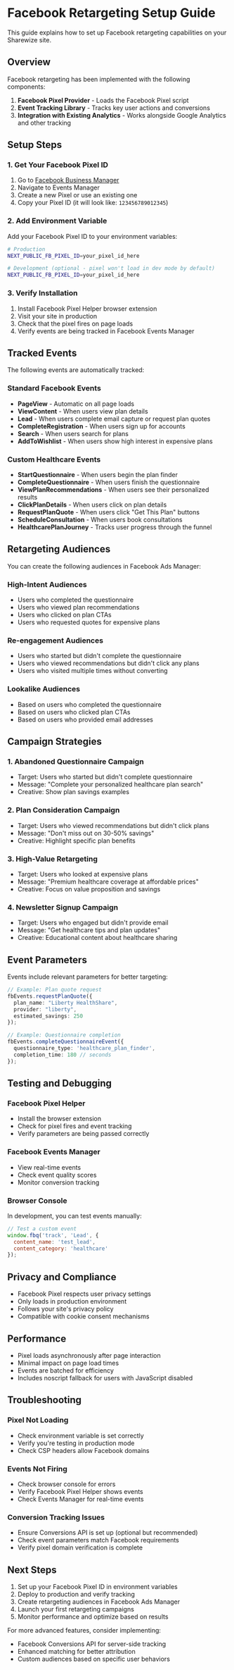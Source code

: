 # Facebook Retargeting Setup Guide

This guide explains how to set up Facebook retargeting capabilities on your Sharewize site.

## Overview

Facebook retargeting has been implemented with the following components:

1. **Facebook Pixel Provider** - Loads the Facebook Pixel script
2. **Event Tracking Library** - Tracks key user actions and conversions
3. **Integration with Existing Analytics** - Works alongside Google Analytics and other tracking

## Setup Steps

### 1. Get Your Facebook Pixel ID

1. Go to [Facebook Business Manager](https://business.facebook.com/)
2. Navigate to Events Manager
3. Create a new Pixel or use an existing one
4. Copy your Pixel ID (it will look like: `123456789012345`)

### 2. Add Environment Variable

Add your Facebook Pixel ID to your environment variables:

```bash
# Production
NEXT_PUBLIC_FB_PIXEL_ID=your_pixel_id_here

# Development (optional - pixel won't load in dev mode by default)
NEXT_PUBLIC_FB_PIXEL_ID=your_pixel_id_here
```

### 3. Verify Installation

1. Install Facebook Pixel Helper browser extension
2. Visit your site in production
3. Check that the pixel fires on page loads
4. Verify events are being tracked in Facebook Events Manager

## Tracked Events

The following events are automatically tracked:

### Standard Facebook Events

- **PageView** - Automatic on all page loads
- **ViewContent** - When users view plan details
- **Lead** - When users complete email capture or request plan quotes
- **CompleteRegistration** - When users sign up for accounts
- **Search** - When users search for plans
- **AddToWishlist** - When users show high interest in expensive plans

### Custom Healthcare Events

- **StartQuestionnaire** - When users begin the plan finder
- **CompleteQuestionnaire** - When users finish the questionnaire
- **ViewPlanRecommendations** - When users see their personalized results
- **ClickPlanDetails** - When users click on plan details
- **RequestPlanQuote** - When users click "Get This Plan" buttons
- **ScheduleConsultation** - When users book consultations
- **HealthcarePlanJourney** - Tracks user progress through the funnel

## Retargeting Audiences

You can create the following audiences in Facebook Ads Manager:

### High-Intent Audiences
- Users who completed the questionnaire
- Users who viewed plan recommendations
- Users who clicked on plan CTAs
- Users who requested quotes for expensive plans

### Re-engagement Audiences
- Users who started but didn't complete the questionnaire
- Users who viewed recommendations but didn't click any plans
- Users who visited multiple times without converting

### Lookalike Audiences
- Based on users who completed the questionnaire
- Based on users who clicked plan CTAs
- Based on users who provided email addresses

## Campaign Strategies

### 1. Abandoned Questionnaire Campaign
- Target: Users who started but didn't complete questionnaire
- Message: "Complete your personalized healthcare plan search"
- Creative: Show plan savings examples

### 2. Plan Consideration Campaign
- Target: Users who viewed recommendations but didn't click plans
- Message: "Don't miss out on 30-50% savings"
- Creative: Highlight specific plan benefits

### 3. High-Value Retargeting
- Target: Users who looked at expensive plans
- Message: "Premium healthcare coverage at affordable prices"
- Creative: Focus on value proposition and savings

### 4. Newsletter Signup Campaign
- Target: Users who engaged but didn't provide email
- Message: "Get healthcare tips and plan updates"
- Creative: Educational content about healthcare sharing

## Event Parameters

Events include relevant parameters for better targeting:

```typescript
// Example: Plan quote request
fbEvents.requestPlanQuote({
  plan_name: "Liberty HealthShare",
  provider: "liberty",
  estimated_savings: 250
});

// Example: Questionnaire completion
fbEvents.completeQuestionnaireEvent({
  questionnaire_type: 'healthcare_plan_finder',
  completion_time: 180 // seconds
});
```

## Testing and Debugging

### Facebook Pixel Helper
- Install the browser extension
- Check for pixel fires and event tracking
- Verify parameters are being passed correctly

### Facebook Events Manager
- View real-time events
- Check event quality scores
- Monitor conversion tracking

### Browser Console
In development, you can test events manually:
```javascript
// Test a custom event
window.fbq('track', 'Lead', {
  content_name: 'test_lead',
  content_category: 'healthcare'
});
```

## Privacy and Compliance

- Facebook Pixel respects user privacy settings
- Only loads in production environment
- Follows your site's privacy policy
- Compatible with cookie consent mechanisms

## Performance

- Pixel loads asynchronously after page interaction
- Minimal impact on page load times
- Events are batched for efficiency
- Includes noscript fallback for users with JavaScript disabled

## Troubleshooting

### Pixel Not Loading
- Check environment variable is set correctly
- Verify you're testing in production mode
- Check CSP headers allow Facebook domains

### Events Not Firing
- Check browser console for errors
- Verify Facebook Pixel Helper shows events
- Check Events Manager for real-time events

### Conversion Tracking Issues
- Ensure Conversions API is set up (optional but recommended)
- Check event parameters match Facebook requirements
- Verify pixel domain verification is complete

## Next Steps

1. Set up your Facebook Pixel ID in environment variables
2. Deploy to production and verify tracking
3. Create retargeting audiences in Facebook Ads Manager
4. Launch your first retargeting campaigns
5. Monitor performance and optimize based on results

For more advanced features, consider implementing:
- Facebook Conversions API for server-side tracking
- Enhanced matching for better attribution
- Custom audiences based on specific user behaviors
